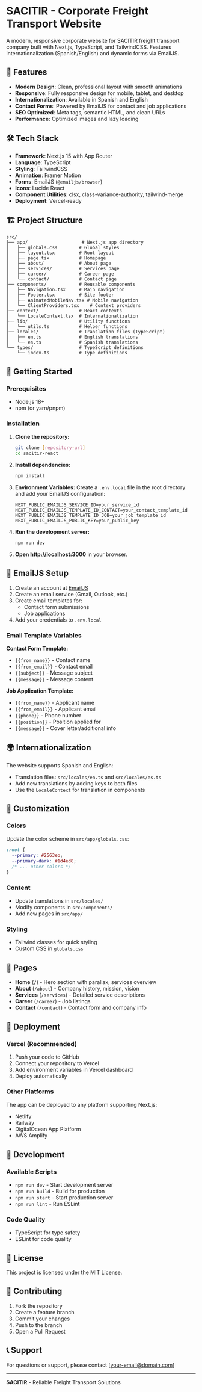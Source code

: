# SACITIR - Corporate Freight Transport Website

A modern, responsive corporate website for SACITIR freight transport company built with Next.js, TypeScript, and TailwindCSS. Features internationalization (Spanish/English) and dynamic forms via EmailJS.

## 🚀 Features

- **Modern Design**: Clean, professional layout with smooth animations
- **Responsive**: Fully responsive design for mobile, tablet, and desktop
- **Internationalization**: Available in Spanish and English
- **Contact Forms**: Powered by EmailJS for contact and job applications
- **SEO Optimized**: Meta tags, semantic HTML, and clean URLs
- **Performance**: Optimized images and lazy loading

## 🛠️ Tech Stack

- **Framework**: Next.js 15 with App Router
- **Language**: TypeScript
- **Styling**: TailwindCSS
- **Animation**: Framer Motion
- **Forms**: EmailJS (`@emailjs/browser`)
- **Icons**: Lucide React
- **Component Utilities**: clsx, class-variance-authority, tailwind-merge
- **Deployment**: Vercel-ready

## 🏗️ Project Structure

```
src/
├── app/                    # Next.js app directory
│   ├── globals.css        # Global styles
│   ├── layout.tsx         # Root layout
│   ├── page.tsx           # Homepage
│   ├── about/             # About page
│   ├── services/          # Services page
│   ├── career/            # Career page
│   └── contact/           # Contact page
├── components/            # Reusable components
│   ├── Navigation.tsx     # Main navigation
│   ├── Footer.tsx         # Site footer
│   ├── AnimatedMobileNav.tsx # Mobile navigation
│   └── ClientProviders.tsx    # Context providers
├── context/               # React contexts
│   └── LocaleContext.tsx  # Internationalization
├── lib/                   # Utility functions
│   └── utils.ts           # Helper functions
├── locales/               # Translation files (TypeScript)
│   ├── en.ts              # English translations
│   └── es.ts              # Spanish translations
└── types/                 # TypeScript definitions
    └── index.ts           # Type definitions
```

## 🚀 Getting Started

### Prerequisites

- Node.js 18+
- npm (or yarn/pnpm)

### Installation

1. **Clone the repository:**
   ```bash
   git clone [repository-url]
   cd sacitir-react
   ```

2. **Install dependencies:**
   ```bash
   npm install
   ```

3. **Environment Variables:**
   Create a `.env.local` file in the root directory and add your EmailJS configuration:
   ```env
   NEXT_PUBLIC_EMAILJS_SERVICE_ID=your_service_id
   NEXT_PUBLIC_EMAILJS_TEMPLATE_ID_CONTACT=your_contact_template_id
   NEXT_PUBLIC_EMAILJS_TEMPLATE_ID_JOB=your_job_template_id
   NEXT_PUBLIC_EMAILJS_PUBLIC_KEY=your_public_key
   ```

4. **Run the development server:**
   ```bash
   npm run dev
   ```

5. **Open [http://localhost:3000](http://localhost:3000)** in your browser.

## 📧 EmailJS Setup

1. Create an account at [EmailJS](https://www.emailjs.com/)
2. Create an email service (Gmail, Outlook, etc.)
3. Create email templates for:
   - Contact form submissions
   - Job applications
4. Add your credentials to `.env.local`

### Email Template Variables

**Contact Form Template:**
- `{{from_name}}` - Contact name
- `{{from_email}}` - Contact email
- `{{subject}}` - Message subject
- `{{message}}` - Message content

**Job Application Template:**
- `{{from_name}}` - Applicant name
- `{{from_email}}` - Applicant email
- `{{phone}}` - Phone number
- `{{position}}` - Position applied for
- `{{message}}` - Cover letter/additional info

## 🌍 Internationalization

The website supports Spanish and English:

- Translation files: `src/locales/en.ts` and `src/locales/es.ts`
- Add new translations by adding keys to both files
- Use the `LocaleContext` for translation in components

## 🎨 Customization

### Colors
Update the color scheme in `src/app/globals.css`:
```css
:root {
  --primary: #2563eb;
  --primary-dark: #1d4ed8;
  /* ... other colors */
}
```

### Content
- Update translations in `src/locales/`
- Modify components in `src/components/`
- Add new pages in `src/app/`

### Styling
- Tailwind classes for quick styling
- Custom CSS in `globals.css`

## 📱 Pages

- **Home** (`/`) - Hero section with parallax, services overview
- **About** (`/about`) - Company history, mission, vision
- **Services** (`/services`) - Detailed service descriptions
- **Career** (`/career`) - Job listings
- **Contact** (`/contact`) - Contact form and company info

## 🚀 Deployment

### Vercel (Recommended)

1. Push your code to GitHub
2. Connect your repository to Vercel
3. Add environment variables in Vercel dashboard
4. Deploy automatically

### Other Platforms

The app can be deployed to any platform supporting Next.js:
- Netlify
- Railway
- DigitalOcean App Platform
- AWS Amplify

## 🔧 Development

### Available Scripts

- `npm run dev` - Start development server
- `npm run build` - Build for production
- `npm run start` - Start production server
- `npm run lint` - Run ESLint

### Code Quality

- TypeScript for type safety
- ESLint for code quality

## 📄 License

This project is licensed under the MIT License.

## 🤝 Contributing

1. Fork the repository
2. Create a feature branch
3. Commit your changes
4. Push to the branch
5. Open a Pull Request

## 📞 Support

For questions or support, please contact [your-email@domain.com]

---

**SACITIR** - Reliable Freight Transport Solutions

